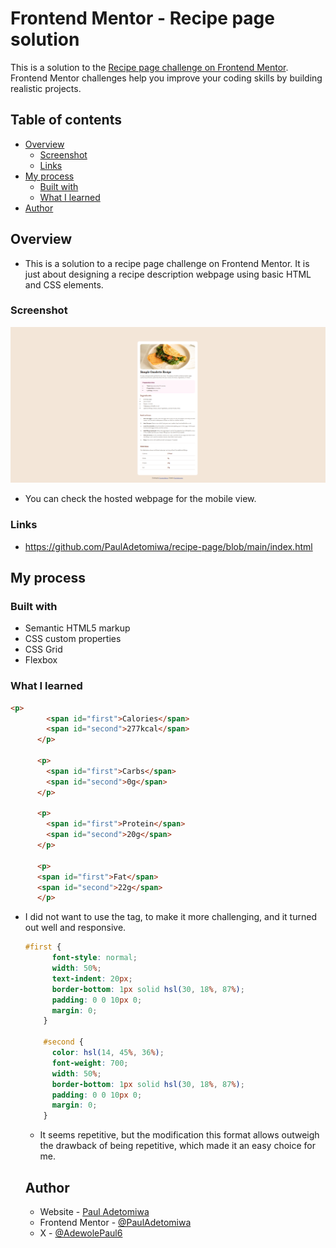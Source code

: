 # Frontend Mentor - Recipe page solution

This is a solution to the [Recipe page challenge on Frontend Mentor](https://www.frontendmentor.io/challenges/recipe-page-KiTsR8QQKm). Frontend Mentor challenges help you improve your coding skills by building realistic projects.

## Table of contents

- [Overview](#overview)
  - [Screenshot](#screenshot)
  - [Links](#links)
- [My process](#my-process)
  - [Built with](#built-with)
  - [What I learned](#what-i-learned)
- [Author](#author)


## Overview

- This is a solution to a recipe page challenge on Frontend Mentor. It is just about designing a recipe description webpage using basic HTML and CSS elements.

### Screenshot

![](recipe-desktop-solution.png)

- You can check the hosted webpage for the mobile view.

### Links

- https://github.com/PaulAdetomiwa/recipe-page/blob/main/index.html

## My process

### Built with

- Semantic HTML5 markup
- CSS custom properties
- CSS Grid
- Flexbox

### What I learned

```html
<p>
        <span id="first">Calories</span>
        <span id="second">277kcal</span>
      </p>

      <p>
        <span id="first">Carbs</span>
        <span id="second">0g</span>    
      </p>

      <p>
        <span id="first">Protein</span>
        <span id="second">20g</span>   
      </p>

      <p>
      <span id="first">Fat</span>
      <span id="second">22g</span>
      </p>
```
- I did not want to use the <table> tag, to make it more challenging, and it turned out well and responsive.

```css
#first {
      font-style: normal;
      width: 50%;
      text-indent: 20px;
      border-bottom: 1px solid hsl(30, 18%, 87%);
      padding: 0 0 10px 0;
      margin: 0;
    }

    #second {
      color: hsl(14, 45%, 36%); 
      font-weight: 700;
      width: 50%;
      border-bottom: 1px solid hsl(30, 18%, 87%);
      padding: 0 0 10px 0;
      margin: 0;
    }
```
- It seems repetitive, but the modification this format allows outweigh the drawback of being repetitive, which made it an easy choice for me. 

## Author

- Website - [Paul Adetomiwa](https://github.com/PaulAdetomiwa)
- Frontend Mentor - [@PaulAdetomiwa](https://www.frontendmentor.io/profile/PaulAdetomiwa)
- X - [@AdewolePaul6](https://www.x.com/AdewolePaul6)